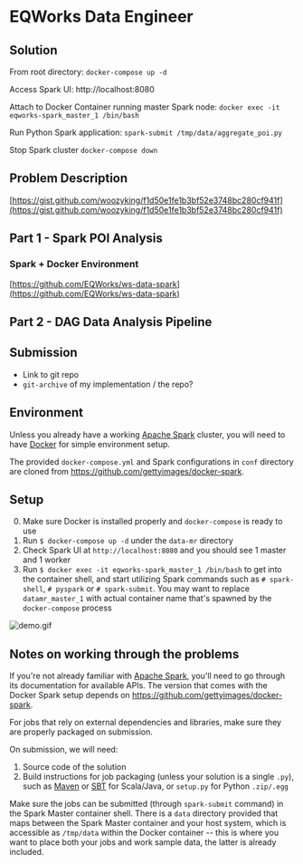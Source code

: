 # EQWorks Data Engineer

## Solution
From root directory:
`docker-compose up -d`

Access Spark UI:
http://localhost:8080

Attach to Docker Container running master Spark node:
`docker exec -it eqworks-spark_master_1 /bin/bash`

Run Python Spark application:
`spark-submit /tmp/data/aggregate_poi.py`

Stop Spark cluster
`docker-compose down`

## Problem Description
[https://gist.github.com/woozyking/f1d50e1fe1b3bf52e3748bc280cf941f](https://gist.github.com/woozyking/f1d50e1fe1b3bf52e3748bc280cf941f)

## Part 1 - Spark POI Analysis
### Spark + Docker Environment
[https://github.com/EQWorks/ws-data-spark](https://github.com/EQWorks/ws-data-spark)

## Part 2 - DAG Data Analysis Pipeline
## Submission
* Link to git repo
* `git-archive` of my implementation / the repo?


## Environment

Unless you already have a working [Apache Spark](http://spark.apache.org/) cluster, you will need to have [Docker](https://docs.docker.com/) for simple environment setup.

The provided `docker-compose.yml` and Spark configurations in `conf` directory are cloned from <https://github.com/gettyimages/docker-spark>.

## Setup

0. Make sure Docker is installed properly and `docker-compose` is ready to use
1. Run `$ docker-compose up -d` under the `data-mr` directory
2. Check Spark UI at `http://localhost:8080` and you should see 1 master and 1 worker
3. Run `$ docker exec -it eqworks-spark_master_1 /bin/bash` to get into the container shell, and start utilizing Spark commands such as `# spark-shell`, `# pyspark` or `# spark-submit`. You may want to replace `datamr_master_1` with actual container name that's spawned by the `docker-compose` process

![demo.gif](https://user-images.githubusercontent.com/2837532/27649289-4fdffd52-5bff-11e7-9236-0a1d063461cb.gif)

## Notes on working through the problems

If you're not already familiar with [Apache Spark](http://spark.apache.org/), you'll need to go through its documentation for available APIs. The version that comes with the Docker Spark setup depends on https://github.com/gettyimages/docker-spark.

For jobs that rely on external dependencies and libraries, make sure they are properly packaged on submission.

On submission, we will need:

1. Source code of the solution
2. Build instructions for job packaging (unless your solution is a single `.py`), such as [Maven](https://maven.apache.org/) or [SBT](http://www.scala-sbt.org/) for Scala/Java, or `setup.py` for Python `.zip/.egg`

Make sure the jobs can be submitted (through `spark-submit` command) in the Spark Master container shell. There is a `data` directory provided that maps between the Spark Master container and your host system, which is accessible as `/tmp/data` within the Docker container -- this is where you want to place both your jobs and work sample data, the latter is already included.
